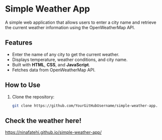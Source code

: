 # Simple Weather App

A simple web application that allows users to enter a city name and retrieve the current weather information using the OpenWeatherMap API.

## Features

- Enter the name of any city to get the current weather.
- Displays temperature, weather conditions, and city name.
- Built with **HTML**, **CSS**, and **JavaScript**.
- Fetches data from OpenWeatherMap API.

## How to Use

1. Clone the repository:
   ```bash
   git clone https://github.com/YourGitHubUsername/simple-weather-app.git

## Check the weather here!

https://ninafatehi.github.io/simple-weather-app/
